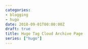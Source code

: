 ```yaml
---
categories:
- blogging
- hugo
date: 2018-09-01T00:00:00Z
draft: true
title: Hugo Tag Cloud Archive Page
series: ["hugo"]
---
```

